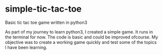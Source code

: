 # simple-tic-tac-toe
Basic tic tac toe game written in python3

As part of my journey to learn python3, I created a simple game.
It runs in the terminal for now.  The code is basic and could be improved ofcourse.
My objective was to create a working game quickly and test some of the topics I have been learning.
